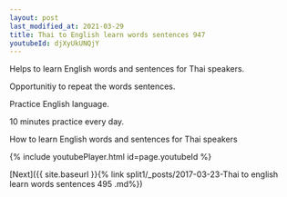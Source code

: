 ```yaml
---
layout: post
last_modified_at: 2021-03-29
title: Thai to English learn words sentences 947 
youtubeId: djXyUkUNQjY
---
```

 
 
Helps to learn English words and sentences for Thai speakers.

Opportunitiy to repeat the words sentences. 

Practice English language. 
 
10 minutes practice every day. 
 
How to learn English words and sentences for Thai speakers 
 
{% include youtubePlayer.html id=page.youtubeId %}
 
 
[Next]({{ site.baseurl }}{% link  split1/_posts/2017-03-23-Thai to english learn words sentences 495 .md%})
 

